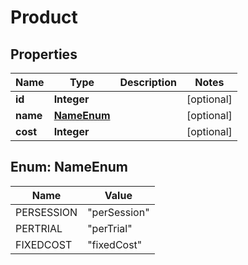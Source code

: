 

# Product


## Properties

| Name | Type | Description | Notes |
|------------ | ------------- | ------------- | -------------|
|**id** | **Integer** |  |  [optional] |
|**name** | [**NameEnum**](#NameEnum) |  |  [optional] |
|**cost** | **Integer** |  |  [optional] |



## Enum: NameEnum

| Name | Value |
|---- | -----|
| PERSESSION | &quot;perSession&quot; |
| PERTRIAL | &quot;perTrial&quot; |
| FIXEDCOST | &quot;fixedCost&quot; |



